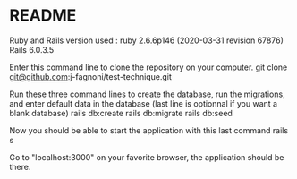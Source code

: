 # README
Ruby and Rails version used :
  ruby 2.6.6p146 (2020-03-31 revision 67876)
  Rails 6.0.3.5

Enter this command line to clone the repository on your computer.
  git clone git@github.com:j-fagnoni/test-technique.git

Run these three command lines to create the database, run the migrations, and enter default data in the database (last line is optionnal if you want a blank database)
  rails db:create
  rails db:migrate
  rails db:seed
  
Now you should be able to start the application with this last command
  rails s

Go to "localhost:3000" on your favorite browser, the application should be there.